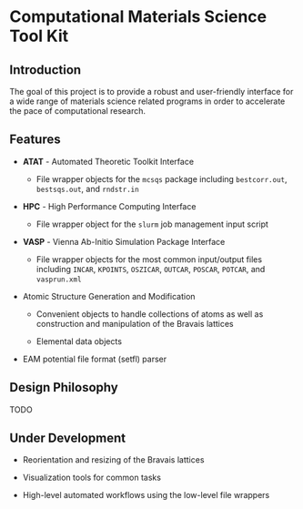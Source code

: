 
# Computational Materials Science Tool Kit

## Introduction

The goal of this project is to provide a robust and user-friendly interface for
a wide range of materials science related programs in order to accelerate the
pace of computational research.

## Features

* **ATAT** - Automated Theoretic Toolkit Interface
  * File wrapper objects for the `mcsqs` package including `bestcorr.out`, `bestsqs.out`, and `rndstr.in`

* **HPC** - High Performance Computing Interface
  * File wrapper object for the `slurm` job management input script

* **VASP** - Vienna Ab-Initio Simulation Package Interface
  * File wrapper objects for the most common input/output files including `INCAR`, `KPOINTS`, `OSZICAR`, `OUTCAR`, `POSCAR`, `POTCAR`, and `vasprun.xml`

* Atomic Structure Generation and Modification
  * Convenient objects to handle collections of atoms as well as construction and manipulation of the Bravais lattices

  * Elemental data objects

* EAM potential file format (setfl) parser

## Design Philosophy

TODO

## Under Development

* Reorientation and resizing of the Bravais lattices

* Visualization tools for common tasks

* High-level automated workflows using the low-level file wrappers
